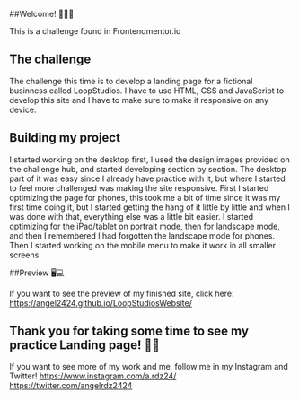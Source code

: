 ##Welcome! 👨🏼‍💻

This is a challenge found in Frontendmentor.io

## The challenge

The challenge this time is to develop a landing page for a fictional businness called LoopStudios.
I have to use HTML, CSS and JavaScript to develop this site and I have to make sure to make it responsive on any device.

## Building my project

I started working on the desktop first, I used the design images provided on the challenge hub, and started developing section by section.
The desktop part of it was easy since I already have practice with it, but where I started to feel more challenged was making the site responsive.
First I started optimizing the page for phones, this took me a bit of time since it was my first time doing it, but I started getting the hang of it little by little and when I was done with that, everything else was a little bit easier. I started optimizing for the iPad/tablet on portrait mode, then for landscape mode, and then I remembered I had forgotten the landscape mode for phones. Then I started working on the mobile menu to make it work in all smaller screens.

##Preview 🖥💻

If you want to see the preview of my finished site, click here: https://angel2424.github.io/LoopStudiosWebsite/

## Thank you for taking some time to see my practice Landing page! 🙌🏼

If you want to see more of my work and me, follow me in my Instagram and Twitter!
https://www.instagram.com/a.rdz24/	
https://twitter.com/angelrdz2424